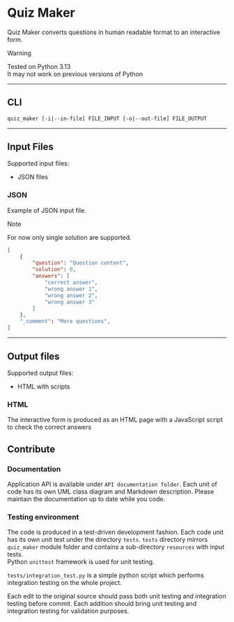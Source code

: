 # Quiz Maker

Quiz Maker converts questions in human readable format to an interactive form.  

> [!WARNING]  
> Tested on Python 3.13  
> It may not work on previous versions of Python

---

## CLI

```bash
quiz_maker [-i|--in-file] FILE_INPUT [-o|--out-file] FILE_OUTPUT
```

---

## Input Files

Supported input files:

- JSON files

### JSON

Example of JSON input file.  

> [!NOTE]  
> For now only single solution are supported.  

```json
[
    {
        "question": "Question content",
        "solution": 0,
        "answers": [
            "correct answer",
            "wrong answer 1",
            "wrong answer 2",
            "wrong answer 3"
        ]
    },
    "_comment": "More questions",
]
```

---

## Output files

Supported output files:

- HTML with scripts

### HTML

The interactive form is produced as an HTML page with a JavaScript script to check the correct answers

## Contribute

### Documentation

Application API is available under `API documentation folder`. Each unit of code has its own UML class diagram and Markdown description. Please maintain the documentation up to date while you code.

### Testing environment

The code is produced in a test-driven development fashion. Each code unit has its own unit test under the directory `tests`. `tests` directory mirrors `quiz_maker` module folder and contains a sub-directory `resources` with input tests.  
Python `unittest` framework is used for unit testing.

`tests/integration_test.py` is a simple python script which performs integration testing on the whole project.

Each edit to the original source should pass both unit testing and integration testing before commit.
Each addition should bring unit testing and integration testing for validation purposes.
